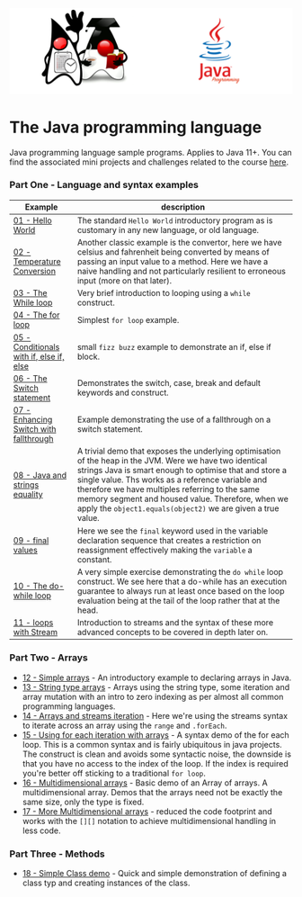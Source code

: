 ![](/assets/javarepologo.png)

# The Java programming language

Java programming language sample programs. Applies to Java 11+. You can find the associated mini projects and challenges related to the course [here](/src/com/irisida/lang/projects/readme.md).
### Part One - Language and syntax examples

 Example      | description |
--------------|-------------|
[01 - Hello World](/src/com/irisida/lang/basics/helloworld/HelloWorld.java)|The standard `Hello World` introductory program as is customary in any new language, or old language.|
[02 - Temperature Conversion](/src/com/irisida/lang/basics/tempconvert/TempConvert.java) | Another classic example is the convertor, here we have celsius and fahrenheit being converted by means of passing an input value to a method. Here we have a naive handling and not particularly resilient to erroneous input (more on that later).|
[03 - The While loop](/src/com/irisida/lang/basics/whileloop/WhileLoop.java)| Very brief introduction to looping using a `while` construct.|
[04 - The for loop](/src/com/irisida/lang/basics/forloop/ForLoop.java) | Simplest `for loop` example. |
[05 - Conditionals with if, else if, else](src/com/irisida/basics/ifelse/IfElse.java) | small `fizz buzz` example to demonstrate an if, else if block.|
[06 - The Switch statement](/src/com/irisida/lang/basics/switching/SwitchStatement.java) | Demonstrates the switch, case, break and default keywords and construct.|
[07 - Enhancing Switch with fallthrough](/src/com/irisida/lang/basics/fallthrough/FallingThrough.java) | Example demonstrating the use of a fallthrough on a switch statement.|
[08 - Java and strings equality](/src/com/irisida/lang/basics/stringsequals/StringsEquals.java) | A trivial demo that exposes the underlying optimisation of the heap in the JVM. Were we have two identical strings Java is smart enough to optimise that and store a single value. Ths works as a reference variable and therefore we have multiples referring to the same memory segment and housed value. Therefore, when we apply the `object1.equals(object2)` we are given a true value. |
[09 - final values](/src/com/irisida/lang/basics/finalvariables/FinalVariables.java) | Here we see the `final` keyword used in the variable declaration sequence that creates a restriction on reassignment effectively making the `variable` a constant.|
[10 - The do-while loop](/src/com/irisida/lang/basics/dowhile/DoWhile.java) | A very simple exercise demonstrating the `do while` loop construct. We see here that a do-while has an execution guarantee to always run at least once based on the loop evaluation being at the tail of the loop rather that at the head. |
[11 - loops with Stream](/src/com/irisida/lang/basics/loopstream/LoopStream.java) | Introduction to streams and the syntax of these more advanced concepts to be covered in depth later on. |

### Part Two - Arrays
- [12 - Simple arrays](/src/com/irisida/lang/arrays/simplearrays/SimpleArrays.java) - An introductory example to declaring arrays in Java.
- [13 - String type arrays](/src/com/irisida/lang/arrays/stringarrays/StringArrays.java) - Arrays using the string type, some iteration and array mutation with an intro to zero indexing as per almost all common programming languages.
- [14 - Arrays and streams iteration](/src/com/irisida/lang/arrays/streamarrays/StreamArrays.java) - Here we're using the streams syntax to iterate across an array using the `range` and `.forEach`.
- [15 - Using for each iteration with arrays](/src/com/irisida/lang/arrays/foreach/ForEach.java) - A syntax demo of the for each loop. This is a common syntax and is fairly ubiquitous in java projects. The construct is clean and avoids some syntactic noise, the downside is that you have no access to the index of the loop. If the index is required you're better off sticking to a traditional `for loop`.
- [16 - Multidimensional arrays](/src/com/irisida/lang/arrays/multidim/MultiDim.java) - Basic demo of an Array of arrays. A multidimensional array. Demos that the arrays need not be exactly the same size, only the type is fixed.
- [17 - More Multidimensional arrays](/src/com/irisida/lang/arrays/moremultidim/MoreMultiDim.java) - reduced the code footprint and works with the `[][]` notation to achieve multidimensional handling in less code.

### Part Three - Methods
- [18 - Simple Class demo](/src/com/irisida/lang/methods/simpleclass/SimpleClass.java) - Quick and simple demonstration of defining a class typ and creating instances of the class.